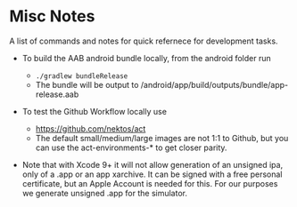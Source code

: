 # Misc Notes
A list of commands and notes for quick refernece for development tasks.


- To build the AAB android bundle locally, from the android folder run
	- `./gradlew bundleRelease`
	- The bundle will be output to /android/app/build/outputs/bundle/app-release.aab

- To test the Github Workflow locally use
	- https://github.com/nektos/act
	- The default small/medium/large images are not 1:1 to Github, but you can use the act-environments-* to get closer parity.

- Note that with Xcode 9+ it will not allow generation of an unsigned ipa, only of a .app or an app xarchive. It can be signed with a free personal certificate, but an Apple Account is needed for this. For our purposes we generate unsigned .app for the simulator.